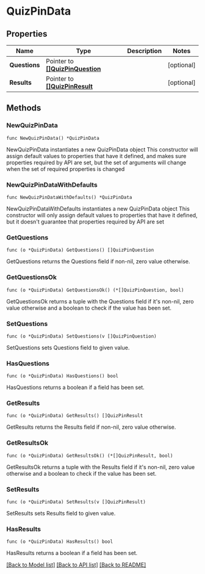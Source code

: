 # QuizPinData

## Properties

Name | Type | Description | Notes
------------ | ------------- | ------------- | -------------
**Questions** | Pointer to [**[]QuizPinQuestion**](QuizPinQuestion.md) |  | [optional] 
**Results** | Pointer to [**[]QuizPinResult**](QuizPinResult.md) |  | [optional] 

## Methods

### NewQuizPinData

`func NewQuizPinData() *QuizPinData`

NewQuizPinData instantiates a new QuizPinData object
This constructor will assign default values to properties that have it defined,
and makes sure properties required by API are set, but the set of arguments
will change when the set of required properties is changed

### NewQuizPinDataWithDefaults

`func NewQuizPinDataWithDefaults() *QuizPinData`

NewQuizPinDataWithDefaults instantiates a new QuizPinData object
This constructor will only assign default values to properties that have it defined,
but it doesn't guarantee that properties required by API are set

### GetQuestions

`func (o *QuizPinData) GetQuestions() []QuizPinQuestion`

GetQuestions returns the Questions field if non-nil, zero value otherwise.

### GetQuestionsOk

`func (o *QuizPinData) GetQuestionsOk() (*[]QuizPinQuestion, bool)`

GetQuestionsOk returns a tuple with the Questions field if it's non-nil, zero value otherwise
and a boolean to check if the value has been set.

### SetQuestions

`func (o *QuizPinData) SetQuestions(v []QuizPinQuestion)`

SetQuestions sets Questions field to given value.

### HasQuestions

`func (o *QuizPinData) HasQuestions() bool`

HasQuestions returns a boolean if a field has been set.

### GetResults

`func (o *QuizPinData) GetResults() []QuizPinResult`

GetResults returns the Results field if non-nil, zero value otherwise.

### GetResultsOk

`func (o *QuizPinData) GetResultsOk() (*[]QuizPinResult, bool)`

GetResultsOk returns a tuple with the Results field if it's non-nil, zero value otherwise
and a boolean to check if the value has been set.

### SetResults

`func (o *QuizPinData) SetResults(v []QuizPinResult)`

SetResults sets Results field to given value.

### HasResults

`func (o *QuizPinData) HasResults() bool`

HasResults returns a boolean if a field has been set.


[[Back to Model list]](../README.md#documentation-for-models) [[Back to API list]](../README.md#documentation-for-api-endpoints) [[Back to README]](../README.md)


